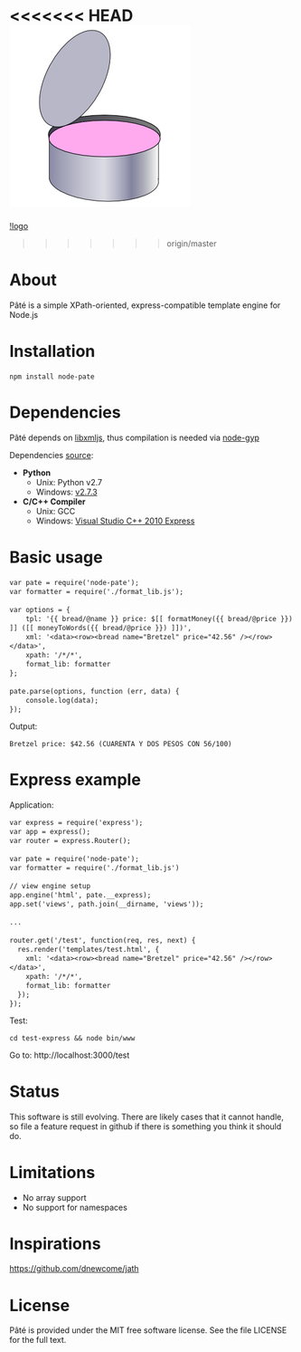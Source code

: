 <<<<<<< HEAD
![logo](https://raw.githubusercontent.com/benoror/node-pate/master/resources/logo.png)
=======
[!logo](https://raw.githubusercontent.com/benoror/node-pate/master/resources/logo.png)
>>>>>>> origin/master

# About

Pâté is a simple XPath-oriented, express-compatible template engine for Node.js

# Installation

    npm install node-pate

# Dependencies

Pâté depends on [libxmljs](https://github.com/polotek/libxmljs), thus compilation is needed via [node-gyp](https://github.com/TooTallNate/node-gyp)

Dependencies [source](https://github.com/TooTallNate/node-gyp#installation):
- **Python**
    - Unix: Python v2.7
    - Windows: [v2.7.3](http://www.python.org/download/releases/2.7.3#download)
- **C/C++ Compiler**
    - Unix: GCC
    - Windows: [Visual Studio C++ 2010 Express](http://go.microsoft.com/?linkid=9709949)

# Basic usage

    var pate = require('node-pate');
    var formatter = require('./format_lib.js');

    var options = {
        tpl: '{{ bread/@name }} price: $[[ formatMoney({{ bread/@price }}) ]] ([[ moneyToWords({{ bread/@price }}) ]])',
        xml: '<data><row><bread name="Bretzel" price="42.56" /></row></data>',
        xpath: '/*/*',
        format_lib: formatter
    };

	pate.parse(options, function (err, data) {
        console.log(data);
	});

Output:

	Bretzel price: $42.56 (CUARENTA Y DOS PESOS CON 56/100)

# Express example

Application:

    var express = require('express');
    var app = express();
    var router = express.Router();

    var pate = require('node-pate');
    var formatter = require('./format_lib.js')

    // view engine setup
    app.engine('html', pate.__express);
    app.set('views', path.join(__dirname, 'views'));

    ...

    router.get('/test', function(req, res, next) {
      res.render('templates/test.html', {
        xml: '<data><row><bread name="Bretzel" price="42.56" /></row></data>',
        xpath: '/*/*',
        format_lib: formatter
      });
    });

Test:

    cd test-express && node bin/www

Go to: http://localhost:3000/test

# Status

This software is still evolving. There are likely cases that it cannot handle, so file a feature request in github if there is something you think it should do.

# Limitations

- No array support
- No support for namespaces

# Inspirations

https://github.com/dnewcome/jath

# License

Pâté is provided under the MIT free software license. See the file LICENSE for the full text.
